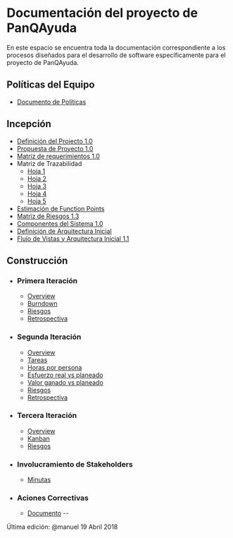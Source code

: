# Documentación del proyecto de PanQAyuda

En este espacio se encuentra toda la documentación correspondiente a los procesos diseñados para el desarrollo de software específicamente para el proyecto de PanQAyuda.

## Políticas del Equipo
* [Documento de Políticas](https://drive.google.com/open?id=16bs4YIV3DMsAwmnXOtsIrDMpJAOQb7od)


## Incepción
* [Definición del Projecto 1.0](https://github.com/CaveLabs-1/PanQAyuda-Wiki/blob/master/Documetacion/JIMMY%20PANQEAYUDA.pdf)
* [Propuesta de Proyecto 1.0](https://github.com/CaveLabs-1/PanQAyuda-Wiki/blob/master/Documetacion/Project%20Proposal%20(Timmy).pdf)
* [Matriz de requerimientos 1.0](https://github.com/CaveLabs-1/PanQAyuda-Wiki/blob/master/Documetacion/Matriz%20de%20Requerimientos%20-%20Sheet1.csv)
* Matriz de Trazabilidad
  * [Hoja 1](https://github.com/CaveLabs-1/PanQAyuda-Wiki/blob/master/Documetacion/Matriz%20de%20Trazabilidad/Matriz%20de%20Trazabilidad%20Pan%20-%20Acceptance%20Criteria.pdf)
  * [Hoja 2](https://github.com/CaveLabs-1/PanQAyuda-Wiki/blob/master/Documetacion/Matriz%20de%20Trazabilidad/Matriz%20de%20Trazabilidad%20Pan%20-%20Diagrama%20de%20Trazabilidad.pdf)
  * [Hoja 3](https://github.com/CaveLabs-1/PanQAyuda-Wiki/blob/master/Documetacion/Matriz%20de%20Trazabilidad/Matriz%20de%20Trazabilidad%20Pan%20-%20Matriz%20de%20Trazabilidad.pdf)
   * [Hoja 4](https://github.com/CaveLabs-1/PanQAyuda-Wiki/blob/master/Documetacion/Matriz%20de%20Trazabilidad/Matriz%20de%20Trazabilidad%20Pan%20-%20Bita%CC%81cora%20de%20Requerimientos.pdf)
   * [Hoja 5](https://github.com/CaveLabs-1/PanQAyuda-Wiki/blob/master/Documetacion/Matriz%20de%20Trazabilidad/Matriz%20de%20Trazabilidad%20Pan%20-%20Modificacio%CC%81n%20de%20requerimientos.pdf)
* [Estimación de Function Points](https://github.com/CaveLabs-1/PanQAyuda-Wiki/blob/master/Documetacion/Function%20Points%20Estimation%20-%20Hoja%201.csv)
* [Matriz de Riesgos 1.3](https://docs.google.com/spreadsheets/d/13mZKN2Gazny50iRa1RBXC3Hy8b23N0zlmFpXU42lXsg/edit?usp=sharing)
* [Componentes del Sistema 1.0](https://github.com/CaveLabs-1/PanQAyuda-Wiki/blob/master/Documetacion/Formato%20Linguine%20Le%20Pane%20Q'%20Ayud%C3%A9.pdf)
* [Definición de Arquitectura Inicial](https://github.com/CaveLabs-1/PanQAyuda-Wiki/blob/master/Documetacion/Herson.pdf)
* [Flujo de Vistas y Arquitectura Inicial 1.1](https://github.com/CaveLabs-1/PanQAyuda-Wiki/blob/master/Documetacion/Ernie.pdf)

## Construcción
* ### Primera Iteración
  * [Overview](https://github.com/CaveLabs-1/PanQAyuda-Wiki/blob/master/Documetacion/Iteraci%C3%B3n%201/Overview%20iteraci%C3%B3n%20-%20Tablas.csv)
  * [Burndown](https://github.com/CaveLabs-1/PanQAyuda-Wiki/blob/master/Documetacion/Iteraci%C3%B3n%201/Burndown.png)
  * [Riesgos](https://docs.google.com/spreadsheets/d/13mZKN2Gazny50iRa1RBXC3Hy8b23N0zlmFpXU42lXsg/edit?usp=sharing)
  * [Retrospectiva](https://github.com/CaveLabs-1/PanQAyuda-Wiki/blob/master/Documetacion/Iteraci%C3%B3n%201/Bob%20the%20Builder%20IT%201.pdf)

* ### Segunda Iteración
  * [Overview](https://github.com/CaveLabs-1/PanQAyuda-Wiki/blob/master/Documetacion/Iteraci%C3%B3n%202/Overview.csv)
  * [Tareas](https://github.com/CaveLabs-1/PanQAyuda-Wiki/blob/master/Documetacion/Iteraci%C3%B3n%202/Tasks.csv)
  * [Horas por persona](https://github.com/CaveLabs-1/PanQAyuda-Wiki/blob/master/Documetacion/Iteraci%C3%B3n%202/Horas%20por%20persona.csv)
  * [Esfuerzo real vs planeado](https://github.com/CaveLabs-1/PanQAyuda-Wiki/blob/master/Documetacion/Iteraci%C3%B3n%202/Esfuerzo%20Real%20Vs%20Planeado.png)
  * [Valor ganado vs planeado](https://github.com/CaveLabs-1/PanQAyuda-Wiki/blob/master/Documetacion/Iteraci%C3%B3n%202/Valor%20Ganado%20vs%20Valor%20Planeadi.png)
  * [Riesgos](https://docs.google.com/spreadsheets/d/13mZKN2Gazny50iRa1RBXC3Hy8b23N0zlmFpXU42lXsg/edit?usp=sharing)
  * [Retrospectiva](https://docs.google.com/document/d/1nWPH5a3TpJHnB7jg0xWD_eV1Z_QizuUEJtYbdprxW0s/edit?usp=sharing)

* ### Tercera Iteración
  * [Overview](https://docs.google.com/spreadsheets/d/1igRDieRfETSmOTRd5WtgJkV5ETXmByCWIX93dbrDKa0/edit?usp=sharing)
  * [Kanban](https://docs.google.com/spreadsheets/d/1HhozxbCjJ6b3OLg7bCWEjgHJqHRoVhN1YNygcr9AEto/edit?usp=sharing)
  * [Riesgos](https://docs.google.com/spreadsheets/d/13mZKN2Gazny50iRa1RBXC3Hy8b23N0zlmFpXU42lXsg/edit?usp=sharing)

* ### Involucramiento de Stakeholders
  * [Minutas](https://github.com/CaveLabs-1/PanQAyuda-Wiki/tree/master/Documetacion/Minutas)

* ### Aciones Correctivas
  * [Documento](https://github.com/CaveLabs-1/PanQAyuda-Wiki/blob/master/Documetacion/Plantilla%20de%20acciones%20correctivas%201.2.docx)
--

Última edición: @manuel 19 Abril 2018
